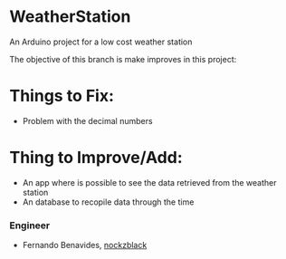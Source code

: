 # WeatherStation
An Arduino project for a low cost weather station

The objective of this branch is make improves in this project:

# Things to Fix:
+ Problem with the decimal numbers

# Thing to Improve/Add:
+ An app where is possible to see the data retrieved from the weather station
+ An database to recopile data through the time

###

### Engineer
- Fernando Benavides, [nockzblack](https://github.com/nockzblack)